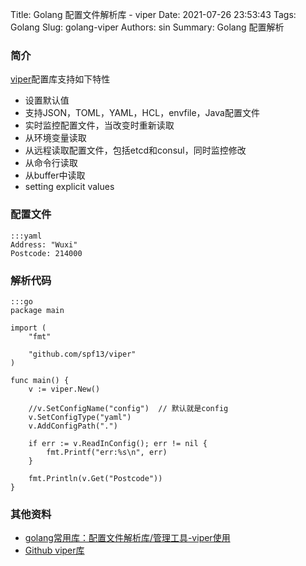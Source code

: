 Title: Golang 配置文件解析库 - viper
Date: 2021-07-26 23:53:43
Tags: Golang
Slug: golang-viper
Authors: sin
Summary: Golang 配置解析

### 简介

[viper](https://github.com/spf13/viper)配置库支持如下特性

-  设置默认值
-  支持JSON，TOML，YAML，HCL，envfile，Java配置文件
-  实时监控配置文件，当改变时重新读取
-  从环境变量读取
-  从远程读取配置文件，包括etcd和consul，同时监控修改
-  从命令行读取
-  从buffer中读取
-  setting explicit values



### 配置文件

    :::yaml
    Address: "Wuxi"
    Postcode: 214000

### 解析代码

    :::go
    package main

    import (
        "fmt"

        "github.com/spf13/viper"
    )

    func main() {
        v := viper.New()

        //v.SetConfigName("config")  // 默认就是config
        v.SetConfigType("yaml")
        v.AddConfigPath(".")

        if err := v.ReadInConfig(); err != nil {
            fmt.Printf("err:%s\n", err)
        }

        fmt.Println(v.Get("Postcode"))
    }

### 其他资料

- [golang常用库：配置文件解析库/管理工具-viper使用](https://www.cnblogs.com/jiujuan/p/13799976.html)
- [Github viper库](https://github.com/spf13/viper)

